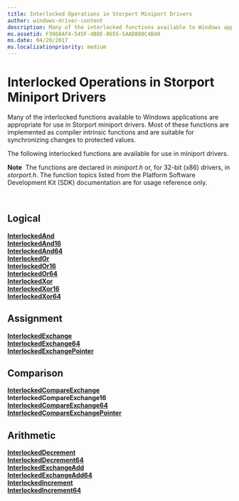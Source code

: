 ```yaml
---
title: Interlocked Operations in Storport Miniport Drivers
author: windows-driver-content
description: Many of the interlocked functions available to Windows applications are appropriate for use in Storport miniport drivers.
ms.assetid: F3868AF4-545F-4B8E-8655-5AAD888C4B40
ms.date: 04/20/2017
ms.localizationpriority: medium
---
```


# Interlocked Operations in Storport Miniport Drivers


Many of the interlocked functions available to Windows applications are appropriate for use in Storport miniport drivers. Most of these functions are implemented as compiler intrinsic functions and are suitable for synchronizing changes to protected values.

The following interlocked functions are available for use in miniport drivers.

**Note**  The functions are declared in *miniport.h* or, for 32-bit (x86) drivers, in *storport.h*. The function topics listed from the Platform Software Development Kit (SDK) documentation are for usage reference only.

 

## <span id="interlocked_logical"></span><span id="INTERLOCKED_LOGICAL"></span>Logical


[**InterlockedAnd**](https://msdn.microsoft.com/library/windows/desktop/ms683516)  
[**InterlockedAnd16**](https://msdn.microsoft.com/library/windows/desktop/ms683518)  
[**InterlockedAnd64**](https://msdn.microsoft.com/library/windows/desktop/ms683527)  
[**InterlockedOr**](https://msdn.microsoft.com/library/windows/desktop/ms683626)  
[**InterlockedOr16**](https://msdn.microsoft.com/library/windows/desktop/ms683627)  
[**InterlockedOr64**](https://msdn.microsoft.com/library/windows/desktop/ms683633)  
[**InterlockedXor**](https://msdn.microsoft.com/library/windows/desktop/ms684021)  
[**InterlockedXor16**](https://msdn.microsoft.com/library/windows/desktop/ms684024)  
[**InterlockedXor64**](https://msdn.microsoft.com/library/windows/desktop/ms684104)  
## <span id="interlocked_assignment"></span><span id="INTERLOCKED_ASSIGNMENT"></span>Assignment


[**InterlockedExchange**](https://msdn.microsoft.com/library/windows/desktop/ms683590)  
[**InterlockedExchange64**](https://msdn.microsoft.com/library/windows/desktop/ms683593)  
[**InterlockedExchangePointer**](https://msdn.microsoft.com/library/windows/desktop/ms683609)  
## <span id="interlocked_comparison"></span><span id="INTERLOCKED_COMPARISON"></span>Comparison


[**InterlockedCompareExchange**](https://msdn.microsoft.com/library/windows/desktop/ms683560)  
**InterlockedCompareExchange16**  
[**InterlockedCompareExchange64**](https://msdn.microsoft.com/library/windows/desktop/ms683562)  
[**InterlockedCompareExchangePointer**](https://msdn.microsoft.com/library/windows/desktop/ms683568)  
## <span id="interlocked_arithmetic"></span><span id="INTERLOCKED_ARITHMETIC"></span>Arithmetic


[**InterlockedDecrement**](https://msdn.microsoft.com/library/windows/desktop/ms683580)  
[**InterlockedDecrement64**](https://msdn.microsoft.com/library/windows/desktop/ms683581)  
[**InterlockedExchangeAdd**](https://msdn.microsoft.com/library/windows/desktop/ms683597)  
[**InterlockedExchangeAdd64**](https://msdn.microsoft.com/library/windows/desktop/ms683599)  
[**InterlockedIncrement**](https://msdn.microsoft.com/library/windows/desktop/ms683614)  
[**InterlockedIncrement64**](https://msdn.microsoft.com/library/windows/desktop/ms683615)  
 

 




